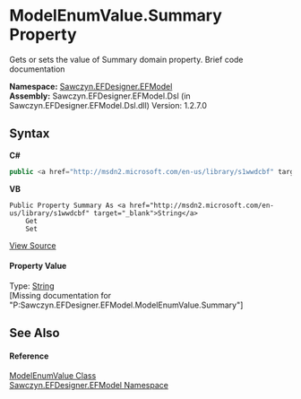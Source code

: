 # ModelEnumValue.Summary Property 
 

Gets or sets the value of Summary domain property. Brief code documentation

**Namespace:**&nbsp;<a href="N_Sawczyn_EFDesigner_EFModel">Sawczyn.EFDesigner.EFModel</a><br />**Assembly:**&nbsp;Sawczyn.EFDesigner.EFModel.Dsl (in Sawczyn.EFDesigner.EFModel.Dsl.dll) Version: 1.2.7.0

## Syntax

**C#**<br />
``` C#
public <a href="http://msdn2.microsoft.com/en-us/library/s1wwdcbf" target="_blank">string</a> Summary { get; set; }
```

**VB**<br />
``` VB
Public Property Summary As <a href="http://msdn2.microsoft.com/en-us/library/s1wwdcbf" target="_blank">String</a>
	Get
	Set
```

<a href="https://github.com/msawczyn/EFDesigner/tree/master/src/Dsl/GeneratedCode/DomainClasses.cs#L9348" title="View the source code">View Source</a><br />

#### Property Value
Type: <a href="http://msdn2.microsoft.com/en-us/library/s1wwdcbf" target="_blank">String</a><br />\[Missing <value> documentation for "P:Sawczyn.EFDesigner.EFModel.ModelEnumValue.Summary"\]

## See Also


#### Reference
<a href="T_Sawczyn_EFDesigner_EFModel_ModelEnumValue">ModelEnumValue Class</a><br /><a href="N_Sawczyn_EFDesigner_EFModel">Sawczyn.EFDesigner.EFModel Namespace</a><br />